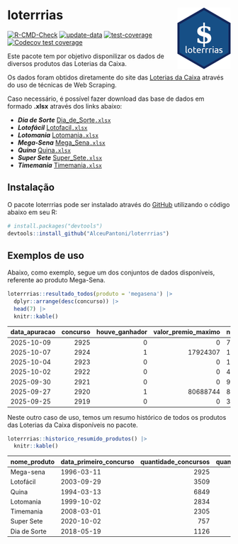 
<!-- README.md is generated from README.Rmd. Please edit that file -->

# loterrrias <img src="man/figures/logo.png" align="right" height="139" />

<!-- badges: start -->

[![R-CMD-Check](https://github.com/AlceuPantoni/loterrrias/actions/workflows/R-CMD-check.yaml/badge.svg?branch=main)](https://github.com/AlceuPantoni/loterrrias/actions/workflows/R-CMD-check.yaml)
[![update-data](https://github.com/AlceuPantoni/loterrrias/actions/workflows/update-data.yaml/badge.svg)](https://github.com/AlceuPantoni/loterrrias/actions/workflows/update-data.yaml)
[![test-coverage](https://github.com/AlceuPantoni/loterrrias/actions/workflows/test-coverage.yaml/badge.svg?branch=main)](https://github.com/AlceuPantoni/loterrrias/actions/workflows/test-coverage.yaml)
[![Codecov test
coverage](https://codecov.io/gh/AlceuPantoni/loterrrias/branch/main/graph/badge.svg)](https://codecov.io/gh/AlceuPantoni/loterrrias?branch=main)
<!-- badges: end -->

Este pacote tem por objetivo disponilizar os dados de diversos produtos
das Loterias da Caixa.

Os dados foram obtidos diretamente do site das [Loterias da
Caixa](https://loterias.caixa.gov.br/Paginas/default.aspx) através do
uso de técnicas de Web Scraping.

Caso necessário, é possível fazer download das base de dados em formado
**.xlsx** através dos links abaixo:

- ***Dia de Sorte***
  [Dia_de_Sorte`.xlsx`](https://raw.githubusercontent.com/AlceuPantoni/loterrrias/main/data-raw/resultados_diadesorte.xlsx)
- ***Lotofácil***
  [Lotofacil`.xlsx`](https://raw.githubusercontent.com/AlceuPantoni/loterrrias/main/data-raw/resultados_lotofacil.xlsx)
- ***Lotomania***
  [Lotomania`.xlsx`](https://raw.githubusercontent.com/AlceuPantoni/loterrrias/main/data-raw/resultados_lotomania.xlsx)
- ***Mega-Sena***
  [Mega_Sena`.xlsx`](https://raw.githubusercontent.com/AlceuPantoni/loterrrias/main/data-raw/resultados_megasena.xlsx)
- ***Quina***
  [Quina`.xlsx`](https://raw.githubusercontent.com/AlceuPantoni/loterrrias/main/data-raw/resultados_quina.xlsx)
- ***Super Sete***
  [Super_Sete`.xlsx`](https://raw.githubusercontent.com/AlceuPantoni/loterrrias/main/data-raw/resultados_supersete.xlsx)
- ***Timemania***
  [Timemania`.xlsx`](https://raw.githubusercontent.com/AlceuPantoni/loterrrias/main/data-raw/resultados_timemania.xlsx)

## Instalação

O pacote loterrrias pode ser instalado através do
[GitHub](https://github.com/) utilizando o código abaixo em seu R:

``` r
# install.packages("devtools")
devtools::install_github("AlceuPantoni/loterrrias")
```

## Exemplos de uso

Abaixo, como exemplo, segue um dos conjuntos de dados disponíveis,
referente ao produto Mega-Sena.

``` r
loterrrias::resultado_todos(produto = 'megasena') |> 
  dplyr::arrange(desc(concurso)) |> 
  head(7) |> 
  knitr::kable()
```

| data_apuracao | concurso | houve_ganhador | valor_premio_maximo | numeros_sorteados | num_1 | num_2 | num_3 | num_4 | num_5 | num_6 |
|:--------------|---------:|---------------:|--------------------:|:------------------|------:|------:|------:|------:|------:|------:|
| 2025-10-09    |     2925 |              0 |                   0 | 7;9;12;13;24;27   |     7 |     9 |    12 |    13 |    24 |    27 |
| 2025-10-07    |     2924 |              1 |            17924307 | 10;19;30;40;48;54 |    10 |    19 |    30 |    40 |    48 |    54 |
| 2025-10-04    |     2923 |              0 |                   0 | 18;27;32;39;55;56 |    18 |    27 |    32 |    39 |    55 |    56 |
| 2025-10-02    |     2922 |              0 |                   0 | 4;23;30;39;40;41  |     4 |    23 |    30 |    39 |    40 |    41 |
| 2025-09-30    |     2921 |              0 |                   0 | 9;12;14;16;26;36  |     9 |    12 |    14 |    16 |    26 |    36 |
| 2025-09-27    |     2920 |              1 |            80688744 | 8;12;16;19;31;58  |     8 |    12 |    16 |    19 |    31 |    58 |
| 2025-09-25    |     2919 |              0 |                   0 | 3;26;28;37;42;53  |     3 |    26 |    28 |    37 |    42 |    53 |

Neste outro caso de uso, temos um resumo histórico de todos os produtos
das Loterias da Caixa disponíveis no pacote.

``` r
loterrrias::historico_resumido_produtos() |> 
  knitr::kable()
```

| nome_produto | data_primeiro_concurso | quantidade_concursos | quantidade_concursos_com_ganhador | percentual_com_ganhador | media_premiacao | maior_premio | menor_premio | total_dezenas_sorteadas | numero_mais_sorteado | numero_menos_sorteado |
|:-------------|:-----------------------|---------------------:|----------------------------------:|------------------------:|----------------:|-------------:|-------------:|------------------------:|---------------------:|----------------------:|
| Mega-sena    | 1996-03-11             |                 2925 |                               642 |                    0.22 |      26431307.0 |    289420865 |    348732.75 |                   17550 |                   10 |                    26 |
| Lotofácil    | 2003-09-29             |                 3509 |                              3098 |                    0.88 |        979977.5 |      8252873 |     10712.22 |                   52635 |                   20 |                    16 |
| Quina        | 1994-03-13             |                 6849 |                              2611 |                    0.38 |       3591120.5 |    579215957 |     14230.37 |                   34245 |                    4 |                    47 |
| Lotomania    | 1999-10-02             |                 2834 |                               703 |                    0.25 |       2570998.3 |     37261930 |    109348.66 |                   56680 |                   47 |                    96 |
| Timemania    | 2008-03-01             |                 2305 |                                78 |                    0.03 |      25486153.3 |    818652938 |    164711.44 |                   16135 |                   20 |                    53 |
| Super Sete   | 2020-10-02             |                  757 |                                30 |                    0.04 |       3168014.8 |     10146164 |    124747.77 |                    5299 |                    7 |                     8 |
| Dia de Sorte | 2018-05-19             |                 1126 |                               348 |                    0.31 |        815854.4 |      4872572 |     59101.35 |                    7882 |                   10 |                     1 |
